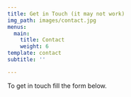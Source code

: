```yaml
---
title: Get in Touch (it may not work)
img_path: images/contact.jpg
menus:
  main:
    title: Contact
    weight: 6
template: contact
subtitle: ''

---
```

To get in touch fill the form below.